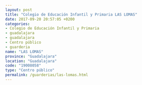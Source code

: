 ```yaml
---
layout: post
title: "Colegio de Educación Infantil y Primaria LAS LOMAS"
date: 2017-09-20 20:57:05 +0200
categories:
- Colegio de Educación Infantil y Primaria
- guadalajara
- guadalajara
- Centro público
- guarderia
name: "LAS LOMAS"
province: "Guadalajara"
location: "Guadalajara"
code: "19008058"
type: "Centro público"
permalink: /guarderias/las-lomas.html
---
```

